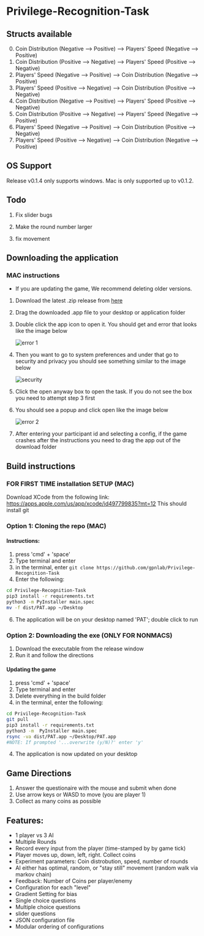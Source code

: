 # Privilege-Recognition-Task

## Structs available

0. Coin Distribution (Negative --> Positive) --> Players' Speed (Negative --> Positive)
1. Coin Distribution (Positive --> Negative) --> Players' Speed (Positive --> Negative)
2. Players' Speed (Negative --> Positive) --> Coin Distribution (Negative --> Positive)
3. Players' Speed (Positive --> Negative) --> Coin Distribution (Positive --> Negative)
4. Coin Distribution (Negative --> Positive) --> Players' Speed (Positive --> Negative)
5. Coin Distribution (Positive --> Negative) --> Players' Speed (Negative --> Positive)
6. Players' Speed (Negative --> Positive) --> Coin Distribution (Positive --> Negative)
7. Players' Speed (Positive --> Negative) --> Coin Distribution (Negative --> Positive)

## OS Support

Release v0.1.4 only supports windows. Mac is only supported up to v0.1.2.

## Todo
1. Fix slider bugs

2. Make the round number larger

3. fix movement

## Downloading the application

### MAC instructions
- If you are updating the game, We recommend deleting older versions.
1. Download the latest .zip release from [here](https://github.com/gpnlab/Privilege-Recognition-Task/releases/latest)
2. Drag the downloaded .app file to your desktop or application folder
3. Double click the app icon to open it. You should get and error that looks like the image below

    ![error 1](instructions1.png)

4. Then you want to go to system preferences and under that go to security and privacy you should see something similar to the image below

    ![security](instructions2.png)

5. Click the open anyway box to open the task. If you do not see the box you need to attempt step 3 first 
6. You should see a popup and click open like the image below

    ![error 2](instructions3.png)

7. After entering your participant id and selecting a config, if the game crashes after the instructions you need to drag the app out of the download folder

## Build instructions

### FOR FIRST TIME installation SETUP (MAC)
Download XCode from the following link: https://apps.apple.com/us/app/xcode/id497799835?mt=12
This should install git

### Option 1: Cloning the repo (MAC)
#### Instructions:
1. press 'cmd' + 'space'
2. Type terminal and enter
3. in the terminal, enter `git clone https://github.com/gpnlab/Privilege-Recognition-Task`
4. Enter the following:
```bash
cd Privilege-Recognition-Task
pip3 install -r requirements.txt
python3 -m PyInstaller main.spec
mv -f dist/PAT.app ~/Desktop
```
6. The application will be on your desktop named 'PAT'; double click to run



### Option 2: Downloading the exe (ONLY FOR NONMACS)
1. Download the executable from the release window 
2. Run it and follow the directions


#### Updating the game
1. press 'cmd' + 'space'
2. Type terminal and enter
3. Delete everything in the build folder
4. in the terminal, enter the following:
```bash
cd Privilege-Recognition-Task
git pull
pip3 install -r requirements.txt
python3 -m  PyInstaller main.spec
rsync -va dist/PAT.app ~/Desktop/PAT.app
#NOTE: If prompted '...overwrite (y/N)?' enter 'y' 
```
    
4. The application is now updated on your desktop



## Game Directions
1. Answer the questionaire with the mouse and submit when done
2. Use arrow keys or WASD to move (you are player 1)
3. Collect as many coins as possible


## Features:
- 1 player vs 3 AI
- Multiple Rounds
- Record every input from the player (time-stamped by by game tick)
- Player moves up, down, left, right. Collect coins
- Experiment parameters: Coin distrobution, speed, number of rounds
- AI either has optimal, random, or "stay still" movement (random walk via markov chain)
- Feedback: Number of Coins per player/enemy
- Configuration for each "level"
- Gradient Setting for bias
- Single choice questions
- Multiple choice questions
- slider questions
- JSON configuration file
- Modular ordering of configurations
